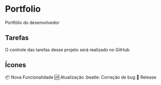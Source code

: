 # Portfolio
Portfólio do desenvolvedor

## Tarefas

O controle das tarefas desse projeto será realizado no GitHub

## Ícones

:package: Nova Funcionalidade
:up: Atualização
:beatle: Correção de bug
:checkered_flag: Release